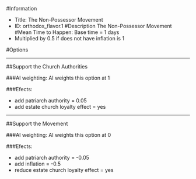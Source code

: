 #Information
 - Title: The Non-Possessor Movement
 - ID: orthodox_flavor.1
#Description
The Non-Possessor Movement
#Mean Time to Happen:
Base time = 1 days
 - Multiplied by 0.5 if does not have inflation is 1

#Options

___
##Support the Church Authorities

###AI weighting:
AI weights this option at 1


###Efects:<ul><li>add patriarch authority = 0.05</li><li>add estate church loyalty effect = yes</li></ul>

___
##Support the Movement

###AI weighting:
AI weights this option at 0


###Efects:<ul><li>add patriarch authority = -0.05</li><li>add inflation = -0.5</li><li>reduce estate church loyalty effect = yes</li></ul>
